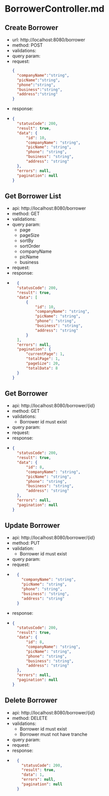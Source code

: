 # BorrowerController.md

## Create Borrower
- url: http://localhost:8080/borrower
- method: POST
- validations:
- query param:
- request:
    ```json lines
  {
      "companyName":"string",
      "picName":"string",
      "phone":"string",
      "business":"string",
      "address":"string"
  }
    ```
- response:
- ```json lines
  {
    "statusCode": 200,
    "result": true,
    "data": {
        "id": 10,
        "companyName": "string",
        "picName": "string",
        "phone": "string",
        "business": "string",
        "address": "string"
    },
    "errors": null,
    "pagination": null
  }
  ```

## Get Borrower List
- api: http://localhost:8080/borrower
- method: GET
- validations:
- query param:
    - page
    - pageSize
    - sortBy
    - sortOrder
    - companyName
    - picName
    - business
- request:
- response:
- ```json lines
    {
    "statusCode": 200,
    "result": true,
    "data": [
        {
            "id": 10,
            "companyName": "string",
            "picName": "string",
            "phone": "string",
            "business": "string",
            "address": "string"
        }
    ],
    "errors": null,
    "pagination": {
        "currentPage": 1,
        "totalPage": 1,
        "pageSize": 20,
        "totalData": 8
    }
  }
    ```

## Get Borrower
- api: http://localhost:8080/borrower/{id}
- method: GET
- validations:
    - Borrower id must exist
- query param:
- request:
- response:
- ```json lines
  {
    "statusCode": 200,
    "result": true,
    "data": {
        "id": 8,
        "companyName": "string",
        "picName": "string",
        "phone": "string",
        "business": "string",
        "address": "string"
    },
    "errors": null,
    "pagination": null
  }
  ```

## Update Borrower
- api: http://localhost:8080/borrower/{id}
- method: PUT
- validation:
    - Borrower id must exist
- query param:
- request:
- ```json
    {
      "companyName": "string",
      "picName": "string",
      "phone": "string",
      "business": "string",
      "address": "string"
    }
    ```
- response:
- ```json lines
  {
    "statusCode": 200,
    "result": true,
    "data": {
        "id": 8,
        "companyName": "string",
        "picName": "string",
        "phone": "string",
        "business": "string",
        "address": "string"
    },
    "errors": null,
    "pagination": null
  }
    ```

## Delete Borrower
- api: http://localhost:8080/borrower/{id}
- method: DELETE
- validations:
    - Borrower id must exist
    - Borrower must not have tranche
- query param:
- request:
- response:
- ```json lines
    {
      "statusCode": 200,
      "result": true,
      "data": 1,
      "errors": null,
      "pagination": null
    }
  ```